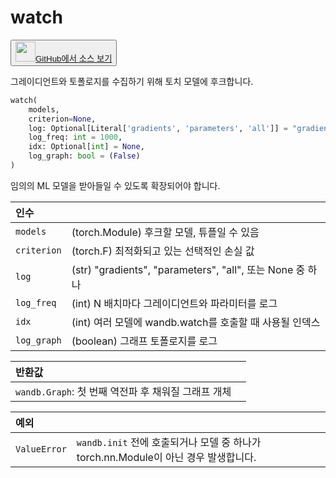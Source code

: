 
# watch

<p><button style={{display: 'flex', alignItems: 'center', backgroundColor: 'white', border: '1px solid #ddd', padding: '10px', borderRadius: '6px', cursor: 'pointer', boxShadow: '0 2px 3px rgba(0,0,0,0.1)', transition: 'all 0.3s'}}><a href='https://www.github.com/wandb/wandb/tree/fa4423647026d710e3780287b4bac2ee9494e92b/wandb/sdk/wandb_watch.py#L20-L106' style={{fontSize: '1.2em', display: 'flex', alignItems: 'center'}}><img src='https://github.githubassets.com/images/modules/logos_page/GitHub-Mark.png' height='32px' width='32px' style={{marginRight: '10px'}}/>GitHub에서 소스 보기</a></button></p>


그레이디언트와 토폴로지를 수집하기 위해 토치 모델에 후크합니다.

```python
watch(
    models,
    criterion=None,
    log: Optional[Literal['gradients', 'parameters', 'all']] = "gradients",
    log_freq: int = 1000,
    idx: Optional[int] = None,
    log_graph: bool = (False)
)
```

임의의 ML 모델을 받아들일 수 있도록 확장되어야 합니다.

| 인수 |  |
| :--- | :--- |
|  `models` |  (torch.Module) 후크할 모델, 튜플일 수 있음 |
|  `criterion` |  (torch.F) 최적화되고 있는 선택적인 손실 값 |
|  `log` |  (str) "gradients", "parameters", "all", 또는 None 중 하나 |
|  `log_freq` |  (int) N 배치마다 그레이디언트와 파라미터를 로그 |
|  `idx` |  (int) 여러 모델에 wandb.watch를 호출할 때 사용될 인덱스 |
|  `log_graph` |  (boolean) 그래프 토폴로지를 로그 |

| 반환값 |  |
| :--- | :--- |
|  `wandb.Graph`: 첫 번째 역전파 후 채워질 그래프 개체 |

| 예외 |  |
| :--- | :--- |
|  `ValueError` |  `wandb.init` 전에 호출되거나 모델 중 하나가 torch.nn.Module이 아닌 경우 발생합니다. |